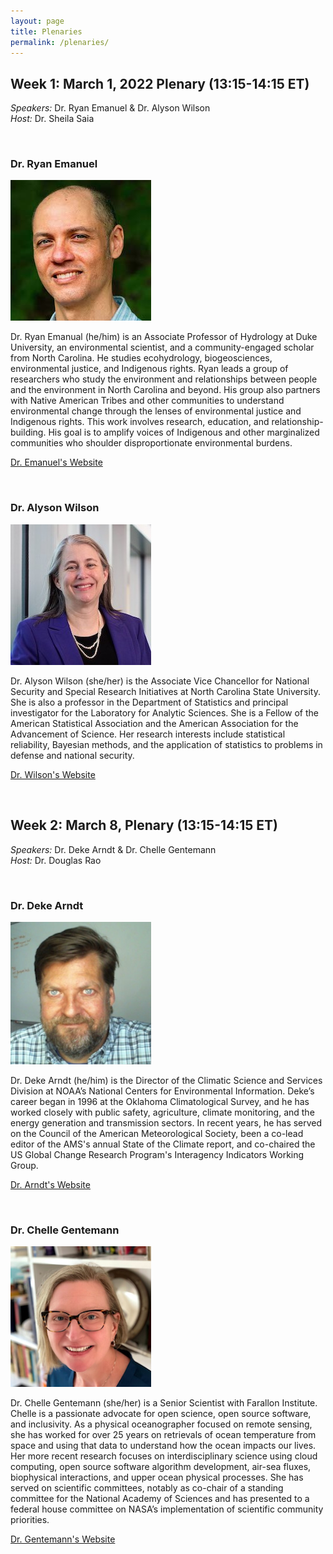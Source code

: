 ```yaml
---
layout: page
title: Plenaries
permalink: /plenaries/
---
```


## Week 1: March 1, 2022 Plenary (13:15-14:15 ET)

*Speakers:* Dr. Ryan Emanuel & Dr. Alyson Wilson <br>
*Host:* Dr. Sheila Saia

<br>

### Dr. Ryan Emanuel

![Headshot of Dr. Ryan Emanuel.](img/headshot_emanuel.jpg)

Dr. Ryan Emanual (he/him) is an Associate Professor of Hydrology at Duke University, an environmental scientist, and a community-engaged scholar from North Carolina. He studies ecohydrology, biogeosciences, environmental justice, and Indigenous rights. Ryan leads a group of researchers who study the environment and relationships between people and the environment in North Carolina and beyond. His group also partners with Native American Tribes and other communities to understand environmental change through the lenses of environmental justice and Indigenous rights. This work involves research, education, and relationship-building. His goal is to amplify voices of Indigenous and other marginalized communities who shoulder disproportionate environmental burdens.

[Dr. Emanuel's Website](https://scholars.duke.edu/person/Ryan.Emanuel)

<br>

### Dr. Alyson Wilson

![Headshot of Dr. Alyson Wilson.](img/headshot_wilson.jpg)

Dr. Alyson Wilson (she/her) is the Associate Vice Chancellor for National Security and Special Research Initiatives at North Carolina State University. She is also a professor in the Department of Statistics and principal investigator for the Laboratory for Analytic Sciences. She is a Fellow of the American Statistical Association and the American Association for the Advancement of Science. Her research interests include statistical reliability, Bayesian methods, and the application of statistics to problems in defense and national security.

[Dr. Wilson's Website](https://alysongwilson.github.io/)

<br>

## Week 2: March 8, Plenary (13:15-14:15 ET)

*Speakers:* Dr. Deke Arndt & Dr. Chelle Gentemann <br>
*Host:* Dr. Douglas Rao

<br>

### Dr. Deke Arndt

![Headshot of Dr. Deke Arndt.](img/headshot_arndt.png)

Dr. Deke Arndt (he/him) is the Director of the Climatic Science and Services Division at NOAA’s National Centers for Environmental Information. Deke’s career began in 1996 at the Oklahoma Climatological Survey, and he has worked closely with public safety, agriculture, climate monitoring, and the energy generation and transmission sectors. In recent years, he has served on the Council of the American Meteorological Society, been a co-lead editor of the AMS's annual State of the Climate report, and co-chaired the US Global Change Research Program's Interagency Indicators Working Group.

[Dr. Arndt's Website](https://www.linkedin.com/in/deke-arndt/)

<br>

### Dr. Chelle Gentemann

![Headshot of Dr. Chelle Gentemann.](img/headshot_gentemann.png)

Dr. Chelle Gentemann (she/her) is a Senior Scientist with Farallon Institute. Chelle is a passionate advocate for open science, open source software, and inclusivity. As a physical oceanographer focused on remote sensing, she has worked for over 25 years on retrievals of ocean temperature from space and using that data to understand how the ocean impacts our lives. Her more recent research focuses on interdisciplinary science using cloud computing, open source software algorithm development, air-sea fluxes, biophysical interactions, and upper ocean physical processes. She has served on scientific committees, notably as co-chair of a standing committee for the National Academy of Sciences and has presented to a federal house committee on NASA’s implementation of scientific community priorities.

[Dr. Gentemann's Website](http://www.faralloninstitute.org/chelle)